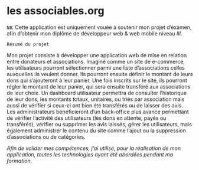 les associables.org
===================

`NB`: Cette application est uniquement vouée à soutenir mon projet d’examen, 
afin d’obtenir mon diplôme de développeur web & web mobile niveau _III_.


`Résumé du projet`

Mon projet consiste à développer une application web de mise en relation entre donateurs 
et associations. Imaginé comme un site de e-commerce, les utilisateurs pourront sélectionner 
parmi une liste d’associations celles auxquelles ils veulent donner. Ils pourront ensuite 
définir le montant de leurs dons qui s’ajouteront à leur panier. Une fois inscrits sur le site,
ils pourront régler le montant de leur panier, qui sera ensuite transféré aux associations de leur choix.
Un dashboard utilisateur permettra de consulter l’historique de leur dons, les montants totaux, 
unitaires, ou triés par association mais aussi de vérifier si ceux-ci ont bien été transférés ou 
de laisser des avis.
Les administrateurs bénéficieront d’un back-office plus avancé permettant de vérifier l’activité 
des utilisateurs (les dons en attente, payés ou transférés), vérifier ou supprimer les avis laissés, 
gérer les utilisateurs, mais également administrer le contenu du site comme l’ajout ou la suppression 
d’associations ou de catégories.
 

_Afin de valider mes compétences, j’ai utilisé, pour la réalisation de mon application, 
toutes les technologies ayant été abordées pendant ma formation._
